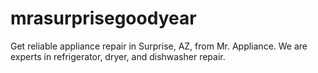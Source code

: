 # mrasurprisegoodyear
Get reliable appliance repair in Surprise, AZ, from Mr. Appliance. We are experts in refrigerator, dryer, and dishwasher repair. 
